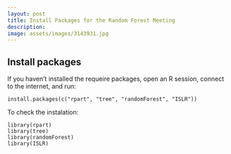 ```yaml
---
layout: post
title: Install Packages for the Random Forest Meeting
description: 
image: assets/images/3143931.jpg
---
```


## Install packages

If you haven’t installed the requeire packages, open an R session, connect to the internet, and run:

```
install.packages(c("rpart", "tree", "randomForest", "ISLR"))
```
To check the instalation: 

```
library(rpart)
library(tree)
library(randomForest)
library(ISLR)
```

